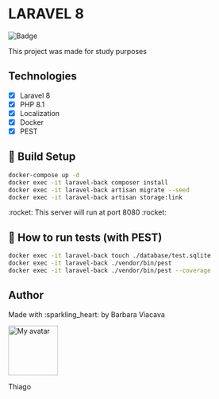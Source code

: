 # LARAVEL 8

![Badge](https://img.shields.io/badge/coverage-96.6%25-green?style=flat-square)

<p>This project was made for study purposes</p>

## Technologies

- [x] Laravel 8
- [x] PHP 8.1
- [x] Localization
- [x] Docker
- [x] PEST

## :cake: Build Setup
```bash
docker-compose up -d
docker exec -it laravel-back composer install
docker exec -it laravel-back artisan migrate --seed
docker exec -it laravel-back artisan storage:link
```

<p>:rocket: This server will run at port 8080 :rocket:</p>

## :muscle: How to run tests (with PEST)
```bash
docker exec -it laravel-back touch ./database/test.sqlite
docker exec -it laravel-back ./vendor/bin/pest
docker exec -it laravel-back ./vendor/bin/pest --coverage
```

## Author
<p>Made with :sparkling_heart: by Barbara Viacava</p>
<img src="https://avatars.githubusercontent.com/u/25326917?v=4" style="width:100px;" alt="My avatar">

Thiago